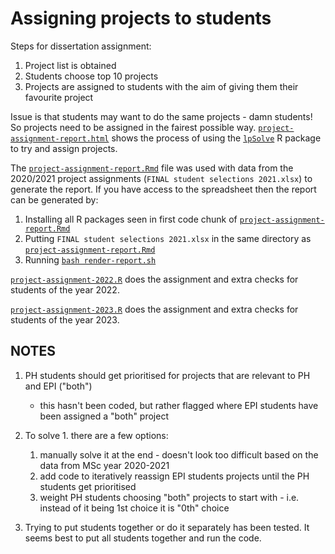 # Assigning projects to students

Steps for dissertation assignment:

1. Project list is obtained
2. Students choose top 10 projects
3. Projects are assigned to students with the aim of giving them their favourite project

Issue is that students may want to do the same projects - damn students! So projects need to be assigned in the fairest possible way. [`project-assignment-report.html`](project-assignment-report.html) shows the process of using the [`lpSolve`](https://cran.r-project.org/web/packages/lpSolve/index.html) R package to try and assign projects. 

The [`project-assignment-report.Rmd`](project-assignment-report.Rmd) file was used with data from the 2020/2021 project assignments (`FINAL student selections 2021.xlsx`) to generate the report. If you have access to the spreadsheet then the report can be generated by:

1. Installing all R packages seen in first code chunk of [`project-assignment-report.Rmd`](project-assignment-report.Rmd)
2. Putting `FINAL student selections 2021.xlsx` in the same directory as [`project-assignment-report.Rmd`](project-assignment-report.Rmd)
3. Running [`bash render-report.sh`](render-report.sh)

[`project-assignment-2022.R`](project-assignment-2022.R) does the assignment and extra checks for students of the year 2022.

[`project-assignment-2023.R`](project-assignment-2023.R) does the assignment and extra checks for students of the year 2023.

## NOTES

1. PH students should get prioritised for projects that are relevant to PH and EPI ("both")
	- this hasn't been coded, but rather flagged where EPI students have been assigned a "both" project

2. To solve 1. there are a few options:
	1. manually solve it at the end - doesn't look too difficult based on the data from MSc year 2020-2021
	2. add code to iteratively reassign EPI students projects until the PH students get prioritised
	3. weight PH students choosing "both" projects to start with - i.e. instead of it being 1st choice it is "0th" choice

3. Trying to put students together or do it separately has been tested. It seems best to put all students together and run the code. 

